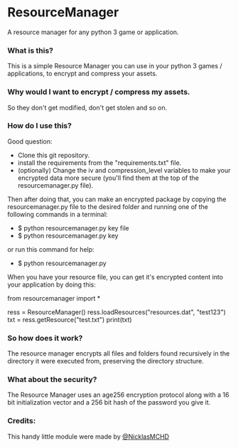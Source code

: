# ResourceManager
A resource manager for any python 3 game or application.

### What is this?
This is a simple Resource Manager you can use in your python 3 games / applications, to encrypt and compress your assets.

### Why would I want to encrypt / compress my assets.
So they don't get modified, don't get stolen and so on.

### How do I use this?
Good question:
* Clone this git repository.
* install the requirements from the "requirements.txt" file.
* (optionally) Change the iv and compression_level variables to make your encrypted data more secure (you'll find them at the top of the resourcemanager.py file).

Then after doing that, you can make an encrypted package by copying the resourcemanager.py file to the desired folder and running one of the following commands in a terminal:
* $ python resourcemanager.py key file
* $ python resourcemanager.py key

or run this command for help:
* $ python resourcemanager.py

When you have your resource file, you can get it's encrypted content into your application by doing this:

from resourcemanager import *

ress = ResourceManager()
ress.loadResources("resources.dat", "test123")
txt = ress.getResource("test.txt")
print(txt)

### So how does it work?
The resource manager encrypts all files and folders found recursively in the directory it were executed from, preserving the directory structure.

### What about the security?
The Resource Manager uses an age256 encryption protocol along with a 16 bit initialization vector and a 256 bit hash of the password you give it.

### Credits:
This handy little module were made by [@NicklasMCHD](https://twitter.com/NicklasMCHD "NicklasMCHD on twitter")

